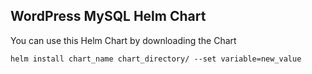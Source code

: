 ## WordPress MySQL Helm Chart 

You can use this Helm Chart by downloading the Chart<br>

``` helm install chart_name chart_directory/ --set variable=new_value ``` <br>


